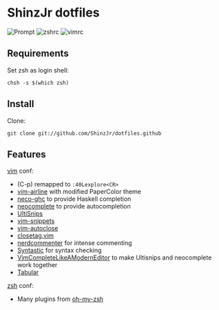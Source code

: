ShinzJr dotfiles
================

![Prompt](https://gist.github.com/ShinzJr/86ab39dd02c37da90f04211ccb7aa6e6/raw/57b49e400ef14f5f404b2f3efb50afe14422407a/s1.png)
![zshrc](https://gist.github.com/ShinzJr/86ab39dd02c37da90f04211ccb7aa6e6/raw/57b49e400ef14f5f404b2f3efb50afe14422407a/s2.png)
![vimrc](https://gist.github.com/ShinzJr/86ab39dd02c37da90f04211ccb7aa6e6/raw/57b49e400ef14f5f404b2f3efb50afe14422407a/s3.png)

Requirements
------------

Set zsh as login shell:

    chsh -s $(which zsh)

Install
-------

Clone:

    git clone git://github.com/ShinzJr/dotfiles.github

Features
--------

[vim](http://www.vim.org) conf:

* (C-p) remapped to ````:40Lexplore<CR>````
* [vim-airline](http://github.com/vim-airline/vim-airline) with modified PaperColor theme
* [neco-ghc](http://github.com/eagletmt/neco-ghc) to provide Haskell completion
* [neocomplete](http://github.com/Shougo/neocomplete) to provide autocompletion
* [UltiSnips](http://github.com/SirVer/ultisnips)
* [vim-snippets](http://github.com/honza/vim-snippets)
* [vim-autoclose](http://github.com/Townk/autoclose)
* [closetag.vim](http://github.com/vim-scripts/closetag.vim)
* [nerdcommenter](http://github.com/scrooloose/nerdommenter) for intense commenting
* [Syntastic](http://github.com/scrooloose/syntastic) for syntax checking
* [VimCompleteLikeAModernEditor](http://github.com/jordwalke/VimCompleteLikeAModernEditor) to make Ultisnips and neocomplete work together
* [Tabular](http://github.com/godlygeek/tabular)

[zsh](http://www.zsh.org) conf:

* Many plugins from [oh-my-zsh](http://github.com/robbyrussell/oh-my-zsh)

